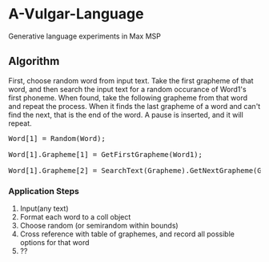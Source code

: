 # A-Vulgar-Language
Generative language experiments in Max MSP

## Algorithm
First, choose random word from input text. Take the first grapheme of that word, and then search the input text for a random occurance of Word1's first phoneme. When found, take the following grapheme from that word and repeat the process. When it finds the last grapheme of a word and can't find the next, that is the end of the word. A pause is inserted, and it will repeat.

<pre>
Word[1] = Random(Word);

Word[1].Grapheme[1] = GetFirstGrapheme(Word1);

Word[1].Grapheme[2] = SearchText(Grapheme).GetNextGrapheme(Grapheme);
</pre>

### Application Steps
1. Input(any text)
2. Format each word to a coll object
3. Choose random (or semirandom within bounds)
4. Cross reference with table of graphemes, and record all possible options for that word
5. ??
